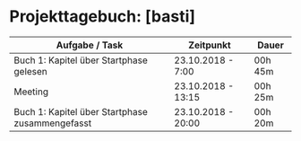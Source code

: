 # Projekttagebuch: [basti]

Aufgabe / Task | Zeitpunkt | Dauer
--- | --- | ---
Buch 1: Kapitel über Startphase gelesen | 23.10.2018 - 7:00 | 00h 45m
Meeting | 23.10.2018 - 13:15 | 00h 25m
Buch 1: Kapitel über Startphase zusammengefasst | 23.10.2018 - 20:00 | 00h 20m
